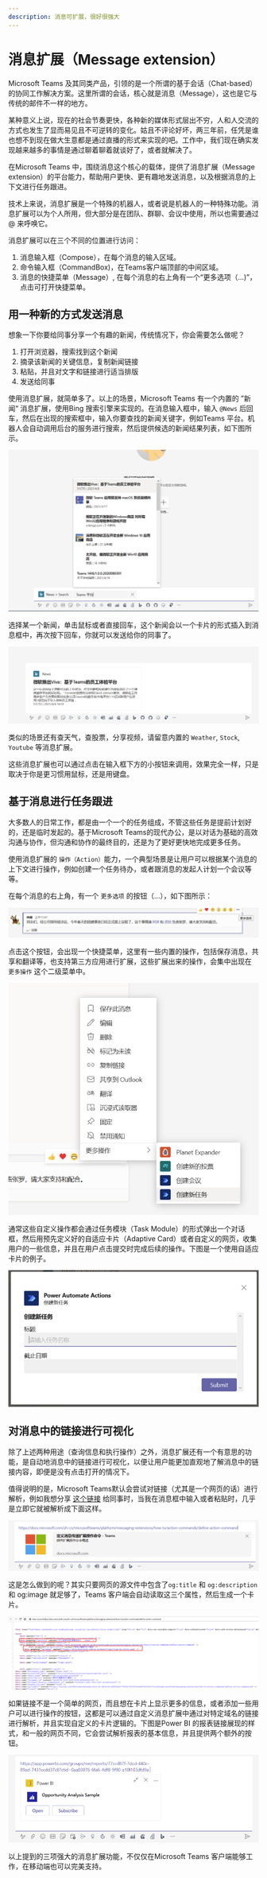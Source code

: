 ```yaml
---
description: 消息可扩展，很好很强大
---
```


# 消息扩展（Message extension）

Microsoft Teams 及其同类产品，引领的是一个所谓的基于会话（Chat-based）的协同工作解决方案。这里所谓的会话，核心就是消息（Message），这也是它与传统的邮件不一样的地方。

某种意义上说，现在的社会节奏更快，各种新的媒体形式层出不穷，人和人交流的方式也发生了显而易见且不可逆转的变化。姑且不评论好坏，两三年前，任凭是谁也想不到现在做大生意都是通过直播的形式来实现的吧。工作中，我们现在确实发现越来越多的事情是通过聊着聊着就谈好了，或者就解决了。

在Microsoft Teams 中，围绕消息这个核心的载体，提供了消息扩展（Message extension）的平台能力，帮助用户更快、更有趣地发送消息，以及根据消息的上下文进行任务跟进。

技术上来说，消息扩展是一个特殊的机器人，或者说是机器人的一种特殊功能。消息扩展可以为个人所用，但大部分是在团队、群聊、会议中使用，所以也需要通过 @ 来呼唤它。

消息扩展可以在三个不同的位置进行访问：

1. 消息输入框（Compose），在每个消息的输入区域。
2. 命令输入框（CommandBox\)，在Teams客户端顶部的中间区域。
3. 消息的快捷菜单（Message）, 在每个消息的右上角有一个“更多选项（...\)”，点击可打开快捷菜单。  

## 用一种新的方式发送消息

想象一下你要给同事分享一个有趣的新闻，传统情况下，你会需要怎么做呢？

1. 打开浏览器，搜索找到这个新闻
2. 摘录该新闻的关键信息，复制新闻链接
3. 粘贴，并且对文字和链接进行适当排版
4. 发送给同事

使用消息扩展，就简单多了。以上的场景，Microsoft Teams 有一个内置的 ”新闻“ 消息扩展，使用Bing 搜索引擎来实现的。在消息输入框中，输入 `@News` 后回车，然后在出现的搜索框中，输入你要查找的新闻关键字，例如Teams 平台。机器人会自动调用后台的服务进行搜索，然后提供候选的新闻结果列表，如下图所示。

![](../../.gitbook/assets/tu-pian-%20%2812%29.png)

选择某一个新闻，单击鼠标或者直接回车，这个新闻会以一个卡片的形式插入到消息框中，再次按下回车，你就可以发送给你的同事了。

![](../../.gitbook/assets/tu-pian-%20%2815%29.png)

类似的场景还有查天气，查股票，分享视频，请留意内置的 `Weather`, `Stock`, `Youtube` 等消息扩展。

这些消息扩展也可以通过点击在输入框下方的小按钮来调用，效果完全一样，只是取决于你是更习惯用鼠标，还是用键盘。

## 基于消息进行任务跟进

大多数人的日常工作，都是由一个一个的任务组成，不管这些任务是提前计划好的，还是临时发起的。基于Microsoft Teams的现代办公，是以对话为基础的高效沟通与协作，但沟通和协作的最终目的，还是为了更好更快地完成更多任务。

使用消息扩展的 `操作（Action）`能力，一个典型场景是让用户可以根据某个消息的上下文进行操作，例如创建一个任务待办，或者跟消息的发起人计划一个会议等等。

在每个消息的右上角，有一个 `更多选项` 的按钮（...），如下图所示：

![](../../.gitbook/assets/tu-pian-%20%2829%29.png)

点击这个按钮，会出现一个快捷菜单，这里有一些内置的操作，包括保存消息，共享和翻译等，也支持第三方应用进行扩展，这些扩展出来的操作，会集中出现在 `更多操作` 这个二级菜单中。

![](../../.gitbook/assets/tu-pian-%20%2832%29.png)

通常这些自定义操作都会通过任务模块（Task Module）的形式弹出一个对话框，然后用预先定义好的自适应卡片（Adaptive Card）或者自定义的网页，收集用户的一些信息，并且在用户点击提交时完成后续的操作。下图是一个使用自适应卡片的例子。

![](../../.gitbook/assets/tu-pian-%20%2834%29.png)

## 对消息中的链接进行可视化

除了上述两种用途（查询信息和执行操作）之外，消息扩展还有一个有意思的功能，是自动地消息中的链接进行可视化，以便让用户能更加直观地了解消息中的链接内容，即便是没有点击打开的情况下。

值得说明的是，Microsoft Teams默认会尝试对链接（尤其是一个网页的话）进行解析，例如我想分享 [这个链接](https://docs.microsoft.com/zh-cn/microsoftteams/platform/messaging-extensions/how-to/action-commands/define-action-command) 给同事时，当我在消息框中输入或者粘贴时，几乎是立即它就被解析成下面这样。

![](../../.gitbook/assets/tu-pian-%20%2833%29.png)

这是怎么做到的呢？其实只要网页的源文件中包含了`og:title` 和 `og:description`和 og:image 就足够了，Teams 客户端会自动读取这三个属性，然后生成一个卡片。

![](../../.gitbook/assets/tu-pian-%20%2831%29.png)

如果链接不是一个简单的网页，而且想在卡片上显示更多的信息，或者添加一些用户可以进行操作的按钮，这都是可以通过自定义消息扩展中通过对特定域名的链接进行解析，并且实现自定义的卡片逻辑的。下图是Power BI 的报表链接展现的样式，和一般的网页不同，它会尝试解析报表的基本信息，并且提供两个额外的按钮。

![](../../.gitbook/assets/tu-pian-%20%2830%29.png)

以上提到的三项强大的消息扩展功能，不仅仅在Microsoft Teams 客户端能够工作，在移动端也可以完美支持。

